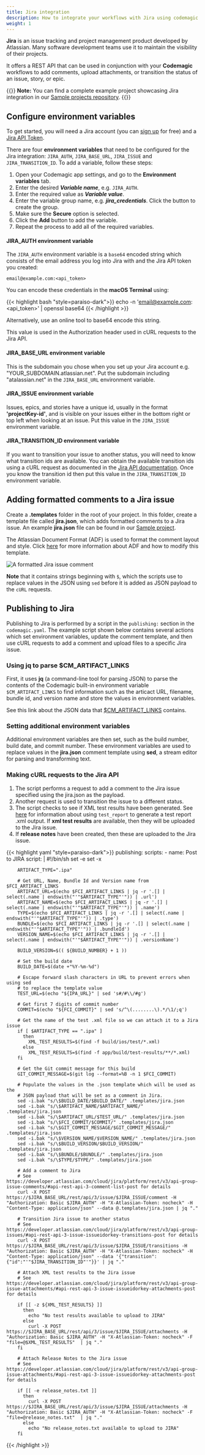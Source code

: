 ```yaml
---
title: Jira integration
description: How to integrate your workflows with Jira using codemagic.yaml
weight: 1
---
```


**Jira** is an issue tracking and project management product developed by Atlassian. Many software development teams use it to maintain the visibility of their projects. 

It offers a REST API that can be used in conjunction with your **Codemagic** workflows to add comments, upload attachments, or transition the status of an issue, story, or epic.

{{<notebox>}}
**Note:** You can find a complete example project showcasing Jira integration in our [Sample projects repository](https://github.com/codemagic-ci-cd/codemagic-sample-projects/tree/main/integrations/jira_integration_demo_project).
{{</notebox>}}

## Configure environment variables

To get started, you will need a Jira account (you can [sign up](https://www.atlassian.com/software/jira) for free) and a [Jira API Token](https://id.atlassian.com/manage-profile/security/api-tokens).


There are four **environment variables** that need to be configured for the Jira integration: `JIRA_AUTH`, `JIRA_BASE_URL`, `JIRA_ISSUE` and `JIRA_TRANSITION_ID`. To add a variable, follow these steps:

1. Open your Codemagic app settings, and go to the **Environment variables** tab.
2. Enter the desired **_Variable name_**, e.g. `JIRA_AUTH`.
3. Enter the required value as **_Variable value_**.
4. Enter the variable group name, e.g. **_jira_credentials_**. Click the button to create the group.
5. Make sure the **Secure** option is selected.
6. Click the **Add** button to add the variable.
7. Repeat the process to add all of the required variables.


#### JIRA_AUTH environment variable

The `JIRA_AUTH` environment variable is a `base64` encoded string which consists of the email address you log into Jira with and the Jira API token you created: 

`email@example.com:<api_token>`

You can encode these credentials in the **macOS Terminal** using:

{{< highlight bash "style=paraiso-dark">}}
echo -n 'email@example.com:<api_token>' | openssl base64
{{< /highlight >}}

Alternatively, use an online tool to base64 encode this string. 

This value is used in the Authorization header used in cURL requests to the Jira API.

#### JIRA_BASE_URL environment variable

This is the subdomain you chose when you set up your Jira account e.g. "YOUR_SUBDOMAIN.atlassian.net". Put the subdomain including "atalassian.net" in the `JIRA_BASE_URL` environment variable. 


#### JIRA_ISSUE environment variable

Issues, epics, and stories have a unique id, usually in the format **'projectKey-id'**, and is visible on your issues either in the bottom right or top left when looking at an issue. Put this value in the `JIRA_ISSUE` environment variable. 

#### JIRA_TRANSITION_ID environment variable

If you want to transition your issue to another status, you will need to know what transition ids are available. You can obtain the available transition ids using a cURL request as documented in the [Jira API documentation](https://developer.atlassian.com/cloud/jira/platform/rest/v3/api-group-issues/#api-rest-api-3-issue-issueidorkey-transitions-get). Once you know the transition id then put this value in the `JIRA_TRANSITION_ID` environment variable.



## Adding formatted comments to a Jira issue

Create a **.templates** folder in the root of your project. In this folder, create a template file called **jira.json**, which adds formatted comments to a Jira issue. An example **jira.json** file can be found in our [Sample project](https://github.com/codemagic-ci-cd/codemagic-sample-projects/blob/main/integrations/jira_integration_demo_project/.templates/jira.json).

The Atlassian Document Format (ADF) is used to format the comment layout and style. Click [here](https://developer.atlassian.com/cloud/jira/platform/apis/document/structure/) for more information about ADF and how to modify this template. 

![A formatted Jira issue comment](../uploads/jira_issue_comment.png)

**Note** that it contains strings beginning with `$`, which the scripts use to replace values in the JSON using `sed` before it is added as JSON payload to the `cURL` requests.



## Publishing to Jira

Publishing to Jira is performed by a script in the `publishing:` section in the `codemagic.yaml`. The example script shown below contains several actions which set environment variables, update the comment template, and then use cURL requests to add a comment and upload files to a specific Jira issue.

### Using jq to parse $CM_ARTIFACT_LINKS

First, it uses **jq** (a command-line tool for parsing JSON) to parse the contents of the Codemagic built-in environment variable `$CM_ARTIFACT_LINKS` to find information such as the articact URL, filename, bundle id, and version name and store the values in environment variables.

See this link about the JSON data that [$CM_ARTIFACT_LINKS](../yaml-basic-configuration/environment-variables#artifact-links) contains.

### Setting additional environment variables

Additional environment variables are then set, such as the build number, build date, and commit number. These environment variables are used to replace values in the **jira.json** comment template using **sed**, a stream editor for parsing and transforming text.

### Making cURL requests to the Jira API 

1. The script performs a request to add a comment to the Jira issue specified using the jira.json as the payload.
2. Another request is used to transition the issue to a different status.
3. The script checks to see if XML test results have been generated. See [here](../testing-yaml/testing/) for information about using `test_report` to generate a test report .xml output. If **xml test results** are available, then they will be uploaded to the Jira issue.
4. If **release notes** have been created, then these are uploaded to the Jira issue.

{{< highlight yaml "style=paraiso-dark">}}
publishing:
  scripts:
    - name: Post to JIRA
      script: | 
        #!/bin/sh
        set -e
        set -x
        
        ARTIFACT_TYPE=".ipa" 
              
        # Get URL, Name, Bundle Id and Version name from $FCI_ARTIFACT_LINKS
        ARTIFACT_URL=$(echo $FCI_ARTIFACT_LINKS | jq -r '.[] | select(.name | endswith("'"$ARTIFACT_TYPE"'")) | .url')
        ARTIFACT_NAME=$(echo $FCI_ARTIFACT_LINKS | jq -r '.[] | select(.name | endswith("'"$ARTIFACT_TYPE"'")) | .name')
        TYPE=$(echo $FCI_ARTIFACT_LINKS | jq -r '.[] | select(.name | endswith("'"$ARTIFACT_TYPE"'")) | .type')
        BUNDLE=$(echo $FCI_ARTIFACT_LINKS | jq -r '.[] | select(.name | endswith("'"$ARTIFACT_TYPE"'")) | .bundleId')
        VERSION_NAME=$(echo $FCI_ARTIFACT_LINKS | jq -r '.[] | select(.name | endswith("'"$ARTIFACT_TYPE"'")) | .versionName')
              
        BUILD_VERSION=$(( ${BUILD_NUMBER} + 1 ))
              
        # Set the build date
        BUILD_DATE=$(date +"%Y-%m-%d")
              
        # Escape forward slash characters in URL to prevent errors when using sed
        # to replace the template value
        TEST_URL=$(echo "${IPA_URL}" | sed 's#/#\\/#g')
              
        # Get first 7 digits of commit number
        COMMIT=$(echo "${FCI_COMMIT}" | sed 's/^\(........\).*/\1/;q')
              
        # Get the name of the test .xml file so we can attach it to a Jira issue
        if [ $ARTIFACT_TYPE == ".ipa" ]
          then
            XML_TEST_RESULTS=$(find -f build/ios/test/*.xml)
          else
            XML_TEST_RESULTS=$(find -f app/build/test-results/**/*.xml)
        fi  
        
        # Get the Git commit message for this build
        GIT_COMMIT_MESSAGE=$(git log --format=%B -n 1 $FCI_COMMIT)
              
        # Populate the values in the .json template which will be used as the 
        # JSON payload that will be set as a comment in Jira.               
        sed -i.bak "s/\$BUILD_DATE/$BUILD_DATE/" .templates/jira.json
        sed -i.bak "s/\$ARTIFACT_NAME/$ARTIFACT_NAME/" .templates/jira.json
        sed -i.bak "s/\$ARTIFACT_URL/$TEST_URL/" .templates/jira.json
        sed -i.bak "s/\$FCI_COMMIT/$COMMIT/" .templates/jira.json
        sed -i.bak "s/\$GIT_COMMIT_MESSAGE/$GIT_COMMIT_MESSAGE/" .templates/jira.json
        sed -i.bak "s/\$VERSION_NAME/$VERSION_NAME/" .templates/jira.json
        sed -i.bak "s/\$BUILD_VERSION/$BUILD_VERSION/" .templates/jira.json
        sed -i.bak "s/\$BUNDLE/$BUNDLE/" .templates/jira.json
        sed -i.bak "s/\$TYPE/$TYPE/" .templates/jira.json
        
        # Add a comment to Jira 
        # See https://developer.atlassian.com/cloud/jira/platform/rest/v3/api-group-issue-comments/#api-rest-api-3-comment-list-post for details
        curl -X POST https://$JIRA_BASE_URL/rest/api/3/issue/$JIRA_ISSUE/comment -H "Authorization: Basic $JIRA_AUTH" -H "X-Atlassian-Token: nocheck" -H "Content-Type: application/json" --data @.templates/jira.json | jq "."
              
        # Transition Jira issue to another status 
        # See https://developer.atlassian.com/cloud/jira/platform/rest/v3/api-group-issues/#api-rest-api-3-issue-issueidorkey-transitions-post for details
        curl -X POST https://$JIRA_BASE_URL/rest/api/3/issue/$JIRA_ISSUE/transitions -H "Authorization: Basic $JIRA_AUTH" -H "X-Atlassian-Token: nocheck" -H "Content-Type: application/json" --data '{"transition":{"id":"'"$JIRA_TRANSITION_ID"'"}}' | jq "."
              
        # Attach XML test results to the Jira issue 
        # See https://developer.atlassian.com/cloud/jira/platform/rest/v3/api-group-issue-attachments/#api-rest-api-3-issue-issueidorkey-attachments-post for details
              
        if [[ -z ${XML_TEST_RESULTS} ]]
          then
            echo "No test results available to upload to JIRA"
          else  
            curl -X POST https://$JIRA_BASE_URL/rest/api/3/issue/$JIRA_ISSUE/attachments -H "Authorization: Basic $JIRA_AUTH" -H "X-Atlassian-Token: nocheck" -F "file=@$XML_TEST_RESULTS"  | jq "."
        fi
        
        # Attach Release Notes to the Jira issue 
        # See https://developer.atlassian.com/cloud/jira/platform/rest/v3/api-group-issue-attachments/#api-rest-api-3-issue-issueidorkey-attachments-post for details
              
        if [[ -e release_notes.txt ]]
          then 
            curl -X POST https://$JIRA_BASE_URL/rest/api/3/issue/$JIRA_ISSUE/attachments -H "Authorization: Basic $JIRA_AUTH" -H "X-Atlassian-Token: nocheck" -F "file=@release_notes.txt"  | jq "."
          else
            echo "No release_notes.txt available to upload to JIRA"
        fi  

{{< /highlight >}}
